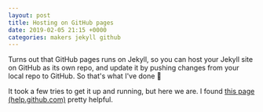 ```yaml
---
layout: post
title: Hosting on GitHub pages
date: 2019-02-05 21:15 +0000
categories: makers jekyll github
---
```

Turns out that GitHub pages runs on Jekyll, so you can host your Jekyll site on GitHub as its own repo, and update it by pushing changes from your local repo to GitHub. So that's what I've done 🙂

It took a few tries to get it up and running, but here we are. I found [this page (help.github.com)][github-jekyll] pretty helpful.

[github-jekyll]: https://help.github.com/articles/setting-up-your-github-pages-site-locally-with-jekyll/

